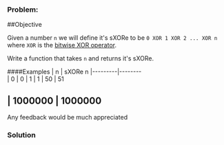### Problem:
<p>##Objective</p>
<p>Given a number <code>n</code> we will define it&apos;s sXORe to be <code>0 XOR 1 XOR 2 ... XOR n</code> where <code>XOR</code> is the <a href="https://en.wikipedia.org/wiki/Bitwise_operation#XOR" target="_blank">bitwise XOR operator</a>.</p>
<p>Write a function that takes <code>n</code> and returns it&apos;s sXORe.</p>
<p>####Examples
|    n    | sXORe n
|---------|--------<br>| 0       | 0
| 1       | 1
| 50      | 51</p>
<h2 id="-1000000--1000000">| 1000000 | 1000000</h2>
<p>Any feedback would be much appreciated</p>

### Solution